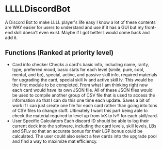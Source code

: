 # LLLLDiscordBot
A Discord Bot to make LLLL player's life easy
I know a lot of these contents are WAY easier for users to understand and use if it has a GUI but my front-end skill doesn't even exist. Maybe if I got better I would come back and add it.


## Functions (Ranked at priority level)
* Card info checker
Checks a card's basic info, including name, rarity, type, preferred mood, basic stats for each level (smile, pure, cool, mental, and bp), special, active, and passive skill info, required materials for upgrading the card, special skill lv and active skill lv.
This would be the first module to be completed. From what I am thinking right now each card would have its own JSON file. All of these JSON files would be used to compile another group of CSV file that is used to access the information so that I can do this one time each update. Saves a bit of work if I can just create one file for each card rather than going into tons of CSV files to change stuff.
Ultimately I want this part being able to check the material required to level up from lvX to lvY for each skill/card.
* User Specific Calculators
Each discord ID should be able to log their current deck into the software, including the card levels, skill levels, LBs and SFLv so that an accurate bonus for their LGP bonus could be calculated. The user could also select a few cards into the upgrade pool and find a way to maximize mat efficiency. 
